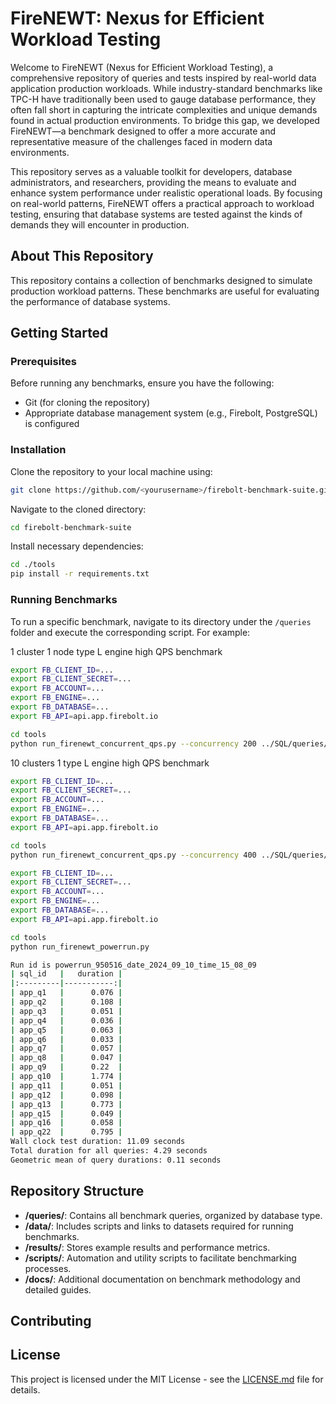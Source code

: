 # FireNEWT: Nexus for Efficient Workload Testing
Welcome to FireNEWT (Nexus for Efficient Workload Testing), a comprehensive repository of queries and tests inspired by real-world data application production workloads. While industry-standard benchmarks like TPC-H have traditionally been used to gauge database performance, they often fall short in capturing the intricate complexities and unique demands found in actual production environments. To bridge this gap, we developed FireNEWT—a benchmark designed to offer a more accurate and representative measure of the challenges faced in modern data environments.

This repository serves as a valuable toolkit for developers, database administrators, and researchers, providing the means to evaluate and enhance system performance under realistic operational loads. By focusing on real-world patterns, FireNEWT offers a practical approach to workload testing, ensuring that database systems are tested against the kinds of demands they will encounter in production.

## About This Repository
This repository contains a collection of benchmarks designed to simulate production workload patterns. These benchmarks are useful for evaluating the performance of database systems.

## Getting Started

### Prerequisites

Before running any benchmarks, ensure you have the following:

- Git (for cloning the repository)
- Appropriate database management system (e.g., Firebolt, PostgreSQL) is configured

### Installation

Clone the repository to your local machine using:

```bash
git clone https://github.com/<yourusername>/firebolt-benchmark-suite.git
```

Navigate to the cloned directory:

```bash
cd firebolt-benchmark-suite
```

Install necessary dependencies:
```bash
cd ./tools
pip install -r requirements.txt
```


### Running Benchmarks

To run a specific benchmark, navigate to its directory under the `/queries` folder and execute the corresponding script. For example:

1 cluster 1 node type L engine high QPS benchmark
```bash 
export FB_CLIENT_ID=...
export FB_CLIENT_SECRET=...
export FB_ACCOUNT=...
export FB_ENGINE=...
export FB_DATABASE=...
export FB_API=api.app.firebolt.io

cd tools
python run_firenewt_concurrent_qps.py --concurrency 200 ../SQL/queries/firenewt_1tb_qps_0.csv ../SQL/queries/firenewt_1tb_qps_1.csv ../SQL/queries/firenewt_1tb_qps_2.csv ../SQL/queries/firenewt_1tb_qps_3.csv
```

10 clusters 1 type L engine high QPS benchmark
```bash 
export FB_CLIENT_ID=...
export FB_CLIENT_SECRET=...
export FB_ACCOUNT=...
export FB_ENGINE=...
export FB_DATABASE=...
export FB_API=api.app.firebolt.io

cd tools
python run_firenewt_concurrent_qps.py --concurrency 400 ../SQL/queries/firenewt_1tb_qps_0.csv ../SQL/queries/firenewt_1tb_qps_0.csv ../SQL/queries/firenewt_1tb_qps_1.csv ../SQL/queries/firenewt_1tb_qps_2.csv ../SQL/queries/firenewt_1tb_qps_3.csv ../SQL/queries/firenewt_1tb_qps_4.csv ../SQL/queries/firenewt_1tb_qps_5.csv ../SQL/queries/firenewt_1tb_qps_6.csv ../SQL/queries/firenewt_1tb_qps_7.csv ../SQL/queries/firenewt_1tb_qps_8.csv ../SQL/queries/firenewt_1tb_qps_9.csv ../SQL/queries/firenewt_1tb_qps_10.csv ../SQL/queries/firenewt_1tb_qps_11.csv ../SQL/queries/firenewt_1tb_qps_12.csv ../SQL/queries/firenewt_1tb_qps_13.csv ../SQL/queries/firenewt_1tb_qps_14.csv ../SQL/queries/firenewt_1tb_qps_15.csv ../SQL/queries/firenewt_1tb_qps_16.csv ../SQL/queries/firenewt_1tb_qps_17.csv ../SQL/queries/firenewt_1tb_qps_18.csv ../SQL/queries/firenewt_1tb_qps_19.csv
```


```bash 
export FB_CLIENT_ID=...
export FB_CLIENT_SECRET=...
export FB_ACCOUNT=...
export FB_ENGINE=...
export FB_DATABASE=...
export FB_API=api.app.firebolt.io

cd tools
python run_firenewt_powerrun.py

Run id is powerrun_950516_date_2024_09_10_time_15_08_09
| sql_id   |   duration |
|:---------|-----------:|
| app_q1   |      0.076 |
| app_q2   |      0.108 |
| app_q3   |      0.051 |
| app_q4   |      0.036 |
| app_q5   |      0.063 |
| app_q6   |      0.033 |
| app_q7   |      0.057 |
| app_q8   |      0.047 |
| app_q9   |      0.22  |
| app_q10  |      1.774 |
| app_q11  |      0.051 |
| app_q12  |      0.098 |
| app_q13  |      0.773 |
| app_q15  |      0.049 |
| app_q16  |      0.058 |
| app_q22  |      0.795 |
Wall clock test duration: 11.09 seconds
Total duration for all queries: 4.29 seconds
Geometric mean of query durations: 0.11 seconds
```

## Repository Structure

- **/queries/**: Contains all benchmark queries, organized by database type.
- **/data/**: Includes scripts and links to datasets required for running benchmarks.
- **/results/**: Stores example results and performance metrics.
- **/scripts/**: Automation and utility scripts to facilitate benchmarking processes.
- **/docs/**: Additional documentation on benchmark methodology and detailed guides.

## Contributing


## License

This project is licensed under the MIT License - see the [LICENSE.md](LICENSE) file for details.
